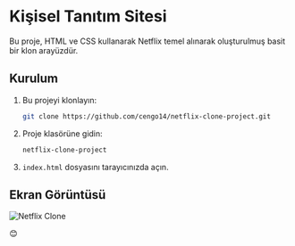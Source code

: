 # Kişisel Tanıtım Sitesi

Bu proje, HTML ve CSS kullanarak Netflix temel alınarak oluşturulmuş basit bir klon arayüzdür.

## Kurulum

1. Bu projeyi klonlayın:

   ```bash
   git clone https://github.com/cengo14/netflix-clone-project.git
   ```

2. Proje klasörüne gidin:

   ```bash
   netflix-clone-project
   ```

3. `index.html` dosyasını tarayıcınızda açın.

## Ekran Görüntüsü

![Netflix Clone](desktop.gif)



😊
